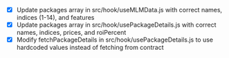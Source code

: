 - [x] Update packages array in src/hook/useMLMData.js with correct names, indices (1-14), and features
- [x] Update packages array in src/hook/usePackageDetails.js with correct names, indices, prices, and roiPercent
- [x] Modify fetchPackageDetails in src/hook/usePackageDetails.js to use hardcoded values instead of fetching from contract

